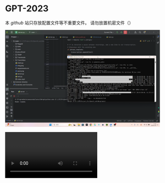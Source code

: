 # GPT-2023
本 $github$ 站只存放配置文件等不重要文件。
请勿放置机密文件（）

[![Demo1](https://github.com/bigmurmur/GPT-2023/blob/main/DemoFiles/surface.png)](https://github.dev/bigmurmur/GPT-2023/blob/main/DemoFiles/version-24-2-26.mp4)

<video  src="https://github.com/bigmurmur/GPT-2023/blob/main/DemoFiles/version-24-2-26.mp4" type="video/mp4"> </video>